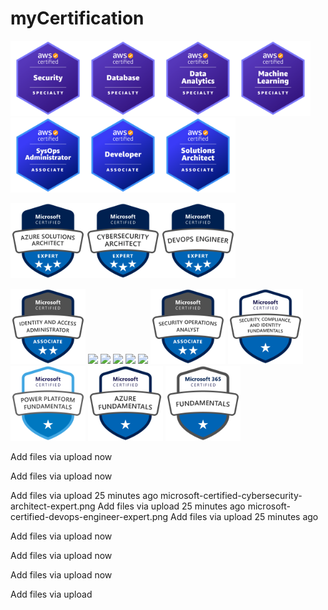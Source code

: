 # myCertification

<img src="https://github.com/developer-onizuka/myCertification/blob/main/aws-certified-security-specialty.png" width="120"><img src="https://github.com/developer-onizuka/myCertification/blob/main/aws-certified-database-specialty.png" width="120"><img src="https://github.com/developer-onizuka/myCertification/blob/main/aws-certified-data-analytics-specialty.png" width="120"><img src="https://github.com/developer-onizuka/myCertification/blob/main/aws-certified-machine-learning-specialty.png" width="120"><img src="https://github.com/developer-onizuka/myCertification/blob/main/aws-certified-sysops-administrator-associate.png" width="120"><img src="https://github.com/developer-onizuka/myCertification/blob/main/aws-certified-developer-associate.png" width="120"><img src="https://github.com/developer-onizuka/myCertification/blob/main/aws-certified-solutions-architect-associate.png" width="120">

<img src="https://github.com/developer-onizuka/myCertification/blob/main/microsoft-certified-azure-solutions-architect-expert.1.png" width="120"><img src="https://github.com/developer-onizuka/myCertification/blob/main/microsoft-certified-cybersecurity-architect-expert.png" width="120"><img src="https://github.com/developer-onizuka/myCertification/blob/main/microsoft-certified-devops-engineer-expert.png" width="120">

<img src="https://github.com/developer-onizuka/myCertification/blob/main/microsoft-certified-identity-and-access-administrator-associate.png" width="120">
<img src="https://github.com/developer-onizuka/myCertification/blob/main/" width="120">
<img src="https://github.com/developer-onizuka/myCertification/blob/main/" width="120">
<img src="https://github.com/developer-onizuka/myCertification/blob/main/" width="120">
<img src="https://github.com/developer-onizuka/myCertification/blob/main/" width="120">
<img src="https://github.com/developer-onizuka/myCertification/blob/main/" width="120">
<img src="https://github.com/developer-onizuka/myCertification/blob/main/microsoft-certified-security-operations-analyst-associate.png" width="120">
<img src="https://github.com/developer-onizuka/myCertification/blob/main/microsoft-certified-security-compliance-and-identity-fundamentals.png" width="120">
<img src="https://github.com/developer-onizuka/myCertification/blob/main/microsoft-certified-power-platform-fundamentals.png" width="120">
<img src="https://github.com/developer-onizuka/myCertification/blob/main/microsoft-certified-azure-fundamentals.png" width="120">
<img src="https://github.com/developer-onizuka/myCertification/blob/main/microsoft-365-certified-fundamentals.png" width="120">



Add files via upload
now

Add files via upload
now

Add files via upload
25 minutes ago
microsoft-certified-cybersecurity-architect-expert.png
Add files via upload
25 minutes ago
microsoft-certified-devops-engineer-expert.png
Add files via upload
25 minutes ago

Add files via upload
now

Add files via upload
now

Add files via upload
now

Add files via upload
